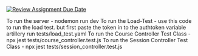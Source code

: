 [![Review Assignment Due Date](https://classroom.github.com/assets/deadline-readme-button-24ddc0f5d75046c5622901739e7c5dd533143b0c8e959d652212380cedb1ea36.svg)](https://classroom.github.com/a/MhkFIDKy)

To run the server - nodemon run dev
To run the Load-Test -    use this code to run the load test. but first paste the token in to the authtoken variable
                          artillery run tests/load_test.yaml
To run the Course Controller Test Class  - npx jest tests/course_controller.test.js
To run the Session Controller Test Class - npx jest tests/session_controller.test.js
